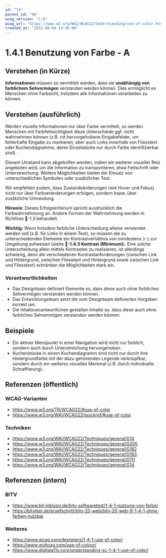 ```yaml
---
id: "14"
parent_id: "66"
wcag_version: "2.0"
wcag_url: "https://www.w3.org/WAI/WCAG22/Understanding/use-of-color.html"
created_at: "2015-08-04 14:36:00"
---
```


# 1.4.1 Benutzung von Farbe - A

## Verstehen (in Kürze)

**Informationen** müssen so vermittelt werden, dass sie **unabhängig von farblichem Sehvermögen** verstanden werden können. Dies ermöglicht es Menschen ohne Farbsicht, trotzdem alle Informationen verarbeiten zu können.

## Verstehen (ausführlich)

Werden visuelle Informationen nur über Farbe vermittelt, so werden Menschen mit Farbfehlsichtigkeit diese Unterschiede ggf. nicht wahrnehmen können (z.B. rot hervorgehobene Eingabefelder, um fehlerhafte Eingabe zu markieren; aber auch Links innerhalb von Fliesstext oder Kuchendiagramme, deren Einzelstücke nur durch Farbe identifizierbar sind).

Diesem Umstand kann abgeholfen werden, indem ein weiterer visueller Reiz angeboten wird, um die Information zu transportieren, etwa Fettschrift oder Unterstreichung. Weitere Möglichkeiten bieten der Einsatz von unterschiedlichen Symbolen oder zusätzlicher Text.

Wir empfehlen zudem, dass Zustandsänderungen (wie Hover und Fokus) nicht nur über Farbveränderungen erfolgen, sondern bspw. über zusätzliche Umrandung.

**Hinweis:** Dieses Erfolgskriterium spricht ausdrücklich die Farbwahrnehmung an. Andere Formen der Wahrnehmung werden in Richtlinie 📜-1.3 behandelt.

**Wichtig:** Wenn trotzdem farbliche Unterscheidung alleine verwendet werden soll (z.B. für Links in einem Text), so müssen die zu unterscheidenden Elemente ein Kontrastverhältnis von mindestens `3:1` zur Umgebung aufweisen (siehe **📜-1.4.3 Kontrast (Minimum)**). Eine solche Unterscheidung allein mittels Kontrasten zu realisieren, ist allerdings schwierig, denn die verschiedenen Kontrastanforderungen (zwischen Link und Hintergrund, zwischen Fliesstext und Hintergrund sowie zwischen Link und Fliesstext) schränken die Möglichkeiten stark ein.

### Verantwortlichkeiten

- Das Designteam definiert Elemente so, dass diese auch ohne farbliches Sehvermögen verstanden werden können.
- Das Entwicklungsteam setzt die vom Designteam definierten Vorgaben korrekt um.
- Die Inhaltsverantwortlichen gestalten Inhalte so, dass diese auch ohne farbliches Sehvermögen verstanden werden können.

## Beispiele

- Ein aktiver Menüpunkt in einer Navigation wird nicht nur farblich, sondern auch durch Unterstreichung hervorgehoben.
- Kuchenstücke in einem Kuchendiagramm sind nicht nur durch ihre Hintergrundfarbe mit der dazu gehörenden Legende verknüpfbar, sondern durch ein weiteres visuelles Merkmal (z.B. durch individuelle Schraffierung).

## Referenzen (öffentlich)

### WCAG-Varianten
- <https://www.w3.org/TR/WCAG22/#use-of-color>
- <https://www.w3.org/WAI/WCAG22/quickref/#use-of-color>

### Techniken
- <https://www.w3.org/WAI/WCAG22/Techniques/general/G14>
- <https://www.w3.org/WAI/WCAG22/Techniques/general/G205>
- <https://www.w3.org/WAI/WCAG22/Techniques/general/G182>
- <https://www.w3.org/WAI/WCAG22/Techniques/general/G183>
- <https://www.w3.org/WAI/WCAG22/Techniques/general/G111>
- <https://www.w3.org/WAI/WCAG22/Techniques/general/G14>

## Referenzen (intern)

### BITV
- <https://www.bit-inklusiv.de/bitv-softwaretest/1-4-1-nutzung-von-farbe/>
- <https://bitvtest.de/pruefschritt/bitv-20-web/bitv-20-web-9-1-4-1-ohne-farben-nutzbar>

### Weiteres
- <https://www.wcag.com/designers/1-4-1-use-of-color/>
- <https://www.wuhcag.com/use-of-colour/>
- <https://www.digitala11y.com/understanding-sc-1-4-1-use-of-color/>